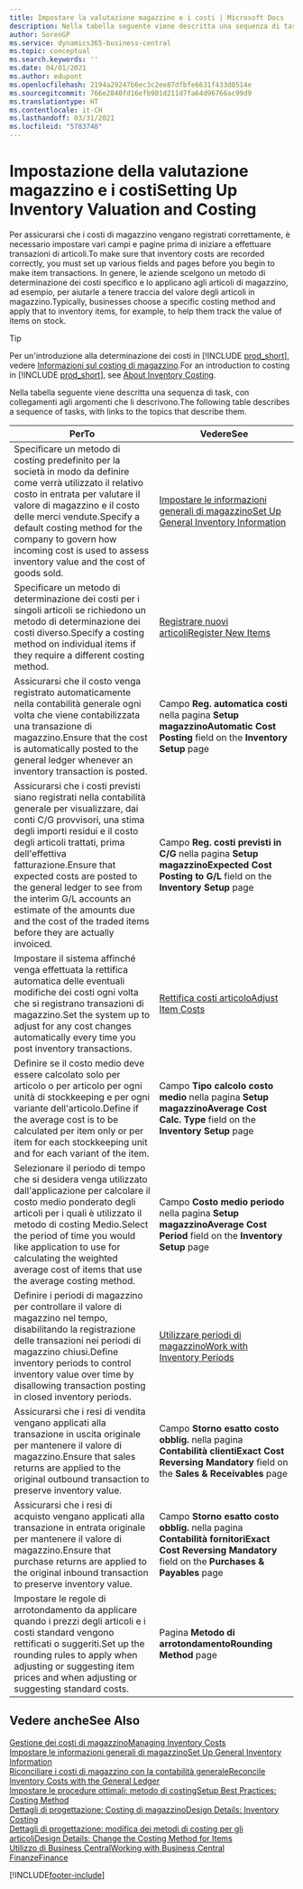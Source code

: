 ```yaml
---
title: Impostare la valutazione magazzino e i costi | Microsoft Docs
description: Nella tabella seguente viene descritta una sequenza di task, con collegamenti agli argomenti che li descrivono.
author: SorenGP
ms.service: dynamics365-business-central
ms.topic: conceptual
ms.search.keywords: ''
ms.date: 04/01/2021
ms.author: edupont
ms.openlocfilehash: 2194a29247b6ec3c2ee87dfbfe6631f433d0514e
ms.sourcegitcommit: 766e2840fd16efb901d211d7fa64d96766ac99d9
ms.translationtype: HT
ms.contentlocale: it-CH
ms.lasthandoff: 03/31/2021
ms.locfileid: "5783740"
---
```

# <a name="setting-up-inventory-valuation-and-costing"></a><span data-ttu-id="3798c-103">Impostazione della valutazione magazzino e i costi</span><span class="sxs-lookup"><span data-stu-id="3798c-103">Setting Up Inventory Valuation and Costing</span></span>

<span data-ttu-id="3798c-104">Per assicurarsi che i costi di magazzino vengano registrati correttamente, è necessario impostare vari campi e pagine prima di iniziare a effettuare transazioni di articoli.</span><span class="sxs-lookup"><span data-stu-id="3798c-104">To make sure that inventory costs are recorded correctly, you must set up various fields and pages before you begin to make item transactions.</span></span> <span data-ttu-id="3798c-105">In genere, le aziende scelgono un metodo di determinazione dei costi specifico e lo applicano agli articoli di magazzino, ad esempio, per aiutarle a tenere traccia del valore degli articoli in magazzino.</span><span class="sxs-lookup"><span data-stu-id="3798c-105">Typically, businesses choose a specific costing method and apply that to inventory items, for example, to help them track the value of items on stock.</span></span>  

> [!TIP]
> <span data-ttu-id="3798c-106">Per un'introduzione alla determinazione dei costi in [!INCLUDE [prod_short](includes/prod_short.md)], vedere [Informazioni sul costing di magazzino](finance-learn-about-costing.md).</span><span class="sxs-lookup"><span data-stu-id="3798c-106">For an introduction to costing in [!INCLUDE [prod_short](includes/prod_short.md)], see [About Inventory Costing](finance-learn-about-costing.md).</span></span>

<span data-ttu-id="3798c-107">Nella tabella seguente viene descritta una sequenza di task, con collegamenti agli argomenti che li descrivono.</span><span class="sxs-lookup"><span data-stu-id="3798c-107">The following table describes a sequence of tasks, with links to the topics that describe them.</span></span>

|<span data-ttu-id="3798c-108">**Per**</span><span class="sxs-lookup"><span data-stu-id="3798c-108">**To**</span></span>|<span data-ttu-id="3798c-109">**Vedere**</span><span class="sxs-lookup"><span data-stu-id="3798c-109">**See**</span></span>|  
|------------|-------------|
|<span data-ttu-id="3798c-110">Specificare un metodo di costing predefinito per la società in modo da definire come verrà utilizzato il relativo costo in entrata per valutare il valore di magazzino e il costo delle merci vendute.</span><span class="sxs-lookup"><span data-stu-id="3798c-110">Specify a default costing method for the company to govern how incoming cost is used to assess inventory value and the cost of goods sold.</span></span>|[<span data-ttu-id="3798c-111">Impostare le informazioni generali di magazzino</span><span class="sxs-lookup"><span data-stu-id="3798c-111">Set Up General Inventory Information</span></span>](inventory-how-setup-general.md)|  
|<span data-ttu-id="3798c-112">Specificare un metodo di determinazione dei costi per i singoli articoli se richiedono un metodo di determinazione dei costi diverso.</span><span class="sxs-lookup"><span data-stu-id="3798c-112">Specify a costing method on individual items if they require a different costing method.</span></span>|[<span data-ttu-id="3798c-113">Registrare nuovi articoli</span><span class="sxs-lookup"><span data-stu-id="3798c-113">Register New Items</span></span>](inventory-how-register-new-items.md)|  
|<span data-ttu-id="3798c-114">Assicurarsi che il costo venga registrato automaticamente nella contabilità generale ogni volta che viene contabilizzata una transazione di magazzino.</span><span class="sxs-lookup"><span data-stu-id="3798c-114">Ensure that the cost is automatically posted to the general ledger whenever an inventory transaction is posted.</span></span>|<span data-ttu-id="3798c-115">Campo **Reg. automatica costi** nella pagina **Setup magazzino**</span><span class="sxs-lookup"><span data-stu-id="3798c-115">**Automatic Cost Posting** field on the **Inventory Setup** page</span></span>|  
|<span data-ttu-id="3798c-116">Assicurarsi che i costi previsti siano registrati nella contabilità generale per visualizzare, dai conti C/G provvisori, una stima degli importi residui e il costo degli articoli trattati, prima dell'effettiva fatturazione.</span><span class="sxs-lookup"><span data-stu-id="3798c-116">Ensure that expected costs are posted to the general ledger to see from the interim G/L accounts an estimate of the amounts due and the cost of the traded items before they are actually invoiced.</span></span>|<span data-ttu-id="3798c-117">Campo **Reg. costi previsti in C/G** nella pagina **Setup magazzino**</span><span class="sxs-lookup"><span data-stu-id="3798c-117">**Expected Cost Posting to G/L** field on the **Inventory Setup** page</span></span>|  
|<span data-ttu-id="3798c-118">Impostare il sistema affinché venga effettuata la rettifica automatica delle eventuali modifiche dei costi ogni volta che si registrano transazioni di magazzino.</span><span class="sxs-lookup"><span data-stu-id="3798c-118">Set the system up to adjust for any cost changes automatically every time you post inventory transactions.</span></span>|[<span data-ttu-id="3798c-119">Rettifica costi articolo</span><span class="sxs-lookup"><span data-stu-id="3798c-119">Adjust Item Costs</span></span>](inventory-how-adjust-item-costs.md)|  
|<span data-ttu-id="3798c-120">Definire se il costo medio deve essere calcolato solo per articolo o per articolo per ogni unità di stockkeeping e per ogni variante dell'articolo.</span><span class="sxs-lookup"><span data-stu-id="3798c-120">Define if the average cost is to be calculated per item only or per item for each stockkeeping unit and for each variant of the item.</span></span>|<span data-ttu-id="3798c-121">Campo **Tipo calcolo costo medio** nella pagina **Setup magazzino**</span><span class="sxs-lookup"><span data-stu-id="3798c-121">**Average Cost Calc. Type** field on the **Inventory Setup** page</span></span>|  
|<span data-ttu-id="3798c-122">Selezionare il periodo di tempo che si desidera venga utilizzato dall'applicazione per calcolare il costo medio ponderato degli articoli per i quali è utilizzato il metodo di costing Medio.</span><span class="sxs-lookup"><span data-stu-id="3798c-122">Select the period of time you would like application to use for calculating the weighted average cost of items that use the average costing method.</span></span>|<span data-ttu-id="3798c-123">Campo **Costo medio periodo** nella pagina **Setup magazzino**</span><span class="sxs-lookup"><span data-stu-id="3798c-123">**Average Cost Period** field on the **Inventory Setup** page</span></span>|  
|<span data-ttu-id="3798c-124">Definire i periodi di magazzino per controllare il valore di magazzino nel tempo, disabilitando la registrazione delle transazioni nei periodi di magazzino chiusi.</span><span class="sxs-lookup"><span data-stu-id="3798c-124">Define inventory periods to control inventory value over time by disallowing transaction posting in closed inventory periods.</span></span>|[<span data-ttu-id="3798c-125">Utilizzare periodi di magazzino</span><span class="sxs-lookup"><span data-stu-id="3798c-125">Work with Inventory Periods</span></span>](finance-how-to-work-with-inventory-periods.md)|  
|<span data-ttu-id="3798c-126">Assicurarsi che i resi di vendita vengano applicati alla transazione in uscita originale per mantenere il valore di magazzino.</span><span class="sxs-lookup"><span data-stu-id="3798c-126">Ensure that sales returns are applied to the original outbound transaction to preserve inventory value.</span></span>|<span data-ttu-id="3798c-127">Campo **Storno esatto costo obblig.** nella pagina **Contabilità clienti**</span><span class="sxs-lookup"><span data-stu-id="3798c-127">**Exact Cost Reversing Mandatory** field on the **Sales & Receivables** page</span></span>|  
|<span data-ttu-id="3798c-128">Assicurarsi che i resi di acquisto vengano applicati alla transazione in entrata originale per mantenere il valore di magazzino.</span><span class="sxs-lookup"><span data-stu-id="3798c-128">Ensure that purchase returns are applied to the original inbound transaction to preserve inventory value.</span></span>|<span data-ttu-id="3798c-129">Campo **Storno esatto costo obblig.** nella pagina **Contabilità fornitori**</span><span class="sxs-lookup"><span data-stu-id="3798c-129">**Exact Cost Reversing Mandatory** field on the **Purchases & Payables** page</span></span>|
|<span data-ttu-id="3798c-130">Impostare le regole di arrotondamento da applicare quando i prezzi degli articoli e i costi standard vengono rettificati o suggeriti.</span><span class="sxs-lookup"><span data-stu-id="3798c-130">Set up the rounding rules to apply when adjusting or suggesting item prices and when adjusting or suggesting standard costs.</span></span>|<span data-ttu-id="3798c-131">Pagina **Metodo di arrotondamento**</span><span class="sxs-lookup"><span data-stu-id="3798c-131">**Rounding Method** page</span></span>|  

## <a name="see-also"></a><span data-ttu-id="3798c-132">Vedere anche</span><span class="sxs-lookup"><span data-stu-id="3798c-132">See Also</span></span>

[<span data-ttu-id="3798c-133">Gestione dei costi di magazzino</span><span class="sxs-lookup"><span data-stu-id="3798c-133">Managing Inventory Costs</span></span>](finance-manage-inventory-costs.md)  
[<span data-ttu-id="3798c-134">Impostare le informazioni generali di magazzino</span><span class="sxs-lookup"><span data-stu-id="3798c-134">Set Up General Inventory Information</span></span>](inventory-how-setup-general.md)  
[<span data-ttu-id="3798c-135">Riconciliare i costi di magazzino con la contabilità generale</span><span class="sxs-lookup"><span data-stu-id="3798c-135">Reconcile Inventory Costs with the General Ledger</span></span>](finance-how-to-post-inventory-costs-to-the-general-ledger.md)  
[<span data-ttu-id="3798c-136">Impostare le procedure ottimali: metodo di costing</span><span class="sxs-lookup"><span data-stu-id="3798c-136">Setup Best Practices: Costing Method</span></span>](setup-best-practices-costing-method.md)  
[<span data-ttu-id="3798c-137">Dettagli di progettazione: Costing di magazzino</span><span class="sxs-lookup"><span data-stu-id="3798c-137">Design Details: Inventory Costing</span></span>](design-details-inventory-costing.md)  
[<span data-ttu-id="3798c-138">Dettagli di progettazione: modifica dei metodi di costing per gli articoli</span><span class="sxs-lookup"><span data-stu-id="3798c-138">Design Details: Change the Costing Method for Items</span></span>](design-details-changing-costing-methods.md)  
[<span data-ttu-id="3798c-139">Utilizzo di Business Central</span><span class="sxs-lookup"><span data-stu-id="3798c-139">Working with Business Central</span></span>](ui-work-product.md)  
[<span data-ttu-id="3798c-140">Finanze</span><span class="sxs-lookup"><span data-stu-id="3798c-140">Finance</span></span>](finance.md)  


[!INCLUDE[footer-include](includes/footer-banner.md)]